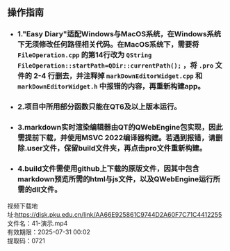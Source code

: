 ## 操作指南
- ### 1."Easy Diary"适配Windows与MacOS系统，在Windows系统下无须修改任何路径相关代码。在MacOS系统下，需要将 `FileOperation.cpp` 的第14行改为 `QString FileOperation::startPath=QDir::currentPath();` ，将 `.pro` 文件的 2-4 行删去，并注释掉 `markDownEditorWidget.cpp` 和 `markDownEditorWidget.h` 中报错的内容，再重新构建app。
- ### 2.项目中所用部分函数只能在QT6及以上版本运行。
- ### 3.markdown实时渲染编辑器由QT的QWebEngine包实现，因此需提前下载，并使用MSVC 2022编译器构建。若遇到报错，请删除.user文件，保留build文件夹，再点击pro文件重新构建。
- ### 4.build文件需使用github上下载的原版文件，因其中包含markdown预览所需的html与js文件，以及QWebEngine运行所需的dll文件。
视频下载地址:https://disk.pku.edu.cn/link/AA66E925861C9744D2A60F7C71C4412255   
文件名：41-演示.mp4  
有效期限：2025-07-31 00:02  
提取码：0721
